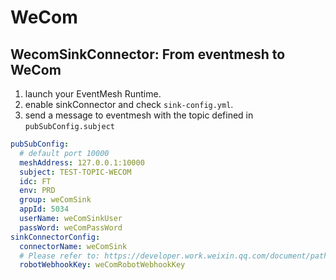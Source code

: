 # WeCom

## WecomSinkConnector: From eventmesh to WeCom

1. launch your EventMesh Runtime.
2. enable sinkConnector and check `sink-config.yml`.
3. send a message to eventmesh with the topic defined in `pubSubConfig.subject`

```yaml
pubSubConfig:
  # default port 10000
  meshAddress: 127.0.0.1:10000
  subject: TEST-TOPIC-WECOM
  idc: FT
  env: PRD
  group: weComSink
  appId: 5034
  userName: weComSinkUser
  passWord: weComPassWord
sinkConnectorConfig:
  connectorName: weComSink
  # Please refer to: https://developer.work.weixin.qq.com/document/path/90236
  robotWebhookKey: weComRobotWebhookKey
```